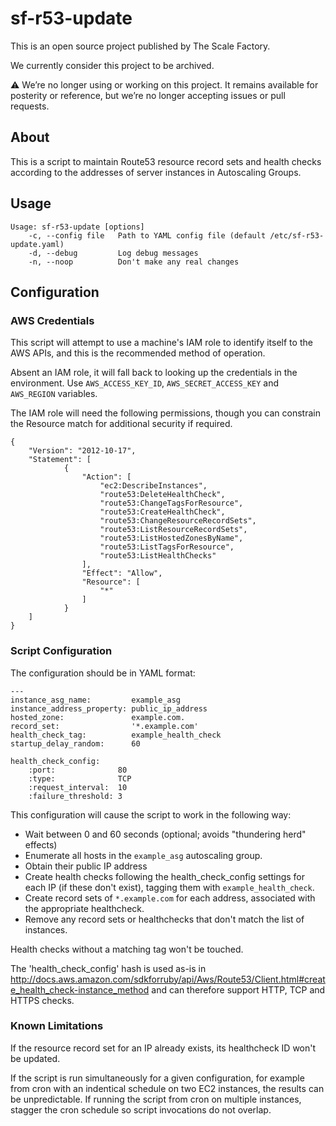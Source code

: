 # sf-r53-update

This is an open source project published by The Scale Factory.

We currently consider this project to be archived.

:warning: We’re no longer using or working on this project. It remains available for posterity or reference, but we’re no longer accepting issues or pull requests.

## About

This is a script to maintain Route53 resource record sets and health checks according to the addresses of server instances in Autoscaling Groups.

## Usage

```
Usage: sf-r53-update [options]
    -c, --config file   Path to YAML config file (default /etc/sf-r53-update.yaml)
    -d, --debug         Log debug messages
    -n, --noop          Don't make any real changes
```

## Configuration

### AWS Credentials

This script will attempt to use a machine's IAM role to identify itself to the AWS APIs, and this is the recommended method of operation.

Absent an IAM role, it will fall back to looking up the credentials in the environment.  Use `AWS_ACCESS_KEY_ID`, `AWS_SECRET_ACCESS_KEY` and `AWS_REGION` variables.

The IAM role will need the following permissions, though you can constrain the Resource match for additional security if required.

```
{
    "Version": "2012-10-17",
    "Statement": [
            {
                "Action": [
                    "ec2:DescribeInstances",
                    "route53:DeleteHealthCheck",
                    "route53:ChangeTagsForResource",
                    "route53:CreateHealthCheck",
                    "route53:ChangeResourceRecordSets",
                    "route53:ListResourceRecordSets",
                    "route53:ListHostedZonesByName",
                    "route53:ListTagsForResource",
                    "route53:ListHealthChecks"
                ],
                "Effect": "Allow",
                "Resource": [
                    "*"
                ]
            }
    ]
}
```

### Script Configuration

The configuration should be in YAML format:

```
---
instance_asg_name:         example_asg
instance_address_property: public_ip_address
hosted_zone:               example.com.
record_set:                '*.example.com'
health_check_tag:          example_health_check
startup_delay_random:      60

health_check_config:
    :port:              80
    :type:              TCP
    :request_interval:  10
    :failure_threshold: 3
```

This configuration will cause the script to work in the following way:

  * Wait between 0 and 60 seconds (optional; avoids "thundering herd" effects)
  * Enumerate all hosts in the `example_asg` autoscaling group.
  * Obtain their public IP address
  * Create health checks following the health_check_config settings for each IP (if these don't exist), tagging them with `example_health_check`.
  * Create record sets of `*.example.com` for each address, associated with the appropriate healthcheck.
  * Remove any record sets or healthchecks that don't match the list of instances.

Health checks without a matching tag won't be touched.

The 'health_check_config' hash is used as-is in http://docs.aws.amazon.com/sdkforruby/api/Aws/Route53/Client.html#create_health_check-instance_method and can therefore support HTTP, TCP and HTTPS checks. 

### Known Limitations

If the resource record set for an IP already exists, its healthcheck ID won't be updated.

If the script is run simultaneously for a given configuration, for example from cron with an indentical schedule on two EC2 instances, the results can be unpredictable. If running the script from cron on multiple instances, stagger the cron schedule so script invocations do not overlap.
